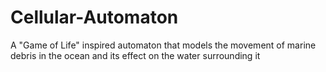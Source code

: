 # Cellular-Automaton
A "Game of Life" inspired automaton that models the movement of marine debris in the ocean and its effect on the water surrounding it
